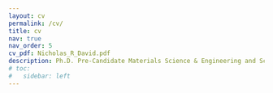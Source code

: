 ```yaml
---
layout: cv
permalink: /cv/
title: cv
nav: true
nav_order: 5
cv_pdf: Nicholas_R_David.pdf
description: Ph.D. Pre-Candidate Materials Science & Engineering and Scientific Computing
# toc:
#   sidebar: left
---
```

